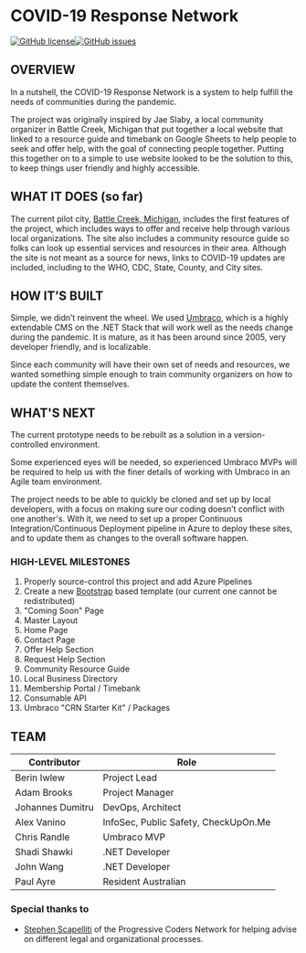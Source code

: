 # COVID-19 Response Network

[![GitHub license](https://img.shields.io/github/license/Vertical-OSS/covid-response-network)](https://github.com/Vertical-OSS/covid-response-network/blob/master/LICENSE)[![GitHub issues](https://img.shields.io/github/issues/Vertical-OSS/covid-response-network)](https://github.com/Vertical-OSS/covid-response-network/issues)

## OVERVIEW

In a nutshell, the COVID-19 Response Network is a system to help fulfill the needs of communities during the pandemic.   

The project was originally inspired by Jae Slaby, a local community organizer in Battle Creek, Michigan that put together a local website that linked to a resource guide and timebank on Google Sheets to help people to seek and offer help, with the goal of connecting people together. Putting this together on to a simple to use website looked to be the solution to this, to keep things user friendly and highly accessible.

## WHAT IT DOES (so far)

The current pilot city, [Battle Creek, Michigan](https://battlecreek.covidresponse.net), includes the first features of the project, which includes ways to offer and receive help through various local organizations.  The site also includes a community resource guide so folks can look up essential services and resources in their area.   Although the site is not meant as a source for news, links to COVID-19 updates are included, including to the WHO, CDC, State, County, and City sites. 

## HOW IT’S BUILT

Simple, we didn’t reinvent the wheel.  We used [Umbraco](https://umbraco.com/), which is a highly extendable CMS on the .NET Stack that will work well as the needs change during the pandemic. It is mature, as it has been around since 2005, very developer friendly, and is localizable.

Since each community will have their own set of needs and resources, we wanted something simple enough to train community organizers on how to update the content themselves.

## WHAT'S NEXT

The current prototype needs to be rebuilt as a solution in a version-controlled environment.   

Some experienced eyes will be needed, so experienced Umbraco MVPs will be required to help us with the finer details of working with Umbraco in an Agile team environment. 

The project needs to be able to quickly be cloned and set up by local developers, with a focus on making sure our coding doesn’t conflict with one another's.  With it, we need to set up a proper Continuous Integration/Continuous Deployment pipeline in Azure to deploy these sites, and to update them as changes to the overall software happen. 

### HIGH-LEVEL MILESTONES

1. Properly source-control this project and add Azure Pipelines
2. Create a new [Bootstrap](https://getbootstrap.com/) based template (our current one cannot be redistributed)
3. "Coming Soon" Page  
4. Master Layout 
5. Home Page
6. Contact Page
7. Offer Help Section
8. Request Help Section
9. Community Resource Guide
10. Local Business Directory
11. Membership Portal / Timebank
12. Consumable API
13. Umbraco "CRN Starter Kit" / Packages



## TEAM

| Contributor      | Role                                 |
| ---------------- | ------------------------------------ |
| Berin Iwlew      | Project Lead                         |
| Adam Brooks      | Project Manager                      |
| Johannes Dumitru | DevOps, Architect                    |
| Alex Vanino      | InfoSec, Public Safety, CheckUpOn.Me |
| Chris Randle     | Umbraco MVP                          |
| Shadi Shawki     | .NET Developer                       |
| John Wang        | .NET Developer                       |
| Paul Ayre        | Resident Australian                  |



### Special thanks to

- [Stephen Scapelliti](https://www.linkedin.com/in/stephen-scapelliti/) of the Progressive Coders Network for helping advise on different legal and organizational processes.